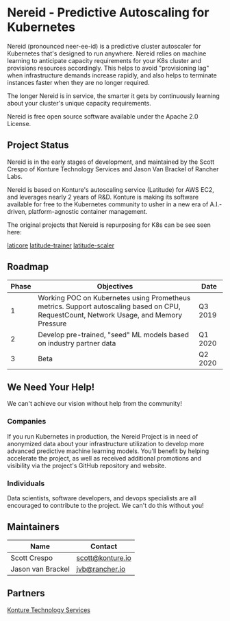 # Nereid - Predictive Autoscaling for Kubernetes
Nereid (pronounced  neer-ee-id) is a predictive cluster autoscaler for Kubernetes that's designed to run anywhere.
Nereid relies on machine learning to anticipate capacity requirements for your K8s cluster and provisions resources
accordingly. This helps to avoid "provisioning lag" when infrastructure demands increase rapidly, and also helps to terminate
instances faster when they are no longer required.

The longer Nereid is in service, the smarter it gets by continuously learning about your cluster's unique capacity
requirements.

Nereid is free open source software available under the Apache 2.0 License.

## Project Status
Nereid is in the early stages of development, and maintained by the Scott Crespo of Konture Technology Services and
Jason Van Brackel of Rancher Labs.

Nereid is based on Konture's autoscaling service (Latitude) for AWS EC2, and leverages nearly 2 years of R&D. Konture is
making its software available for free to the Kubernetes community to usher in a new era of A.I.-driven, platform-agnostic
container management.

The original projects that Nereid is repurposing for K8s can be see seen here:

[laticore](https://github.com/konture/laticore)
[latitude-trainer](https://github.com/konture/latitude-trainer)
[latitude-scaler](https://github.com/konture/latitude-scaler)


## Roadmap

| Phase | Objectives | Date |
| --- | --- | --- |
| 1 | Working POC on Kubernetes using Prometheus metrics. Support autoscaling based on CPU, RequestCount, Network Usage, and Memory Pressure | Q3 2019 |
| 2 | Develop pre-trained, "seed" ML models based on industry partner data | Q1 2020 |
| 3 | Beta | Q2 2020 |

## We Need Your Help!
We can't achieve our vision without help from the community!

### Companies
If you run Kubernetes in production, the Nereid Project is in need of anonymized data about your infrastructure utilization to
develop more advanced predictive machine learning models. You'll benefit by helping accelerate the project, as well as
received additional promotions and visibility via the project's GitHub repository and website.

### Individuals
Data scientists, software developers, and devops specialists are all encouraged to contribute to the project. We can't do this
without you!

## Maintainers

| Name | Contact |
| --- | --- |
| Scott Crespo | scott@konture.io |
| Jason van Brackel | jvb@rancher.io |


## Partners

[Konture Technology Services](https://konture.io)
